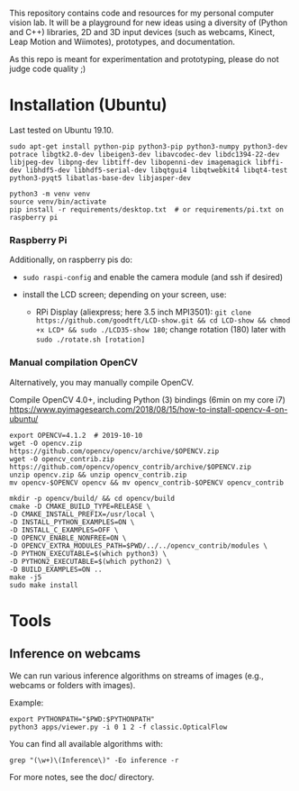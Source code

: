 This repository contains code and resources for
my personal computer vision lab. It will be a
playground for new ideas using a diversity of
(Python and C++) libraries, 2D and 3D input
devices (such as webcams, Kinect, Leap Motion 
and Wiimotes), prototypes, and documentation.

As this repo is meant for experimentation and
prototyping, please do not judge code quality ;)


Installation (Ubuntu)
=====================

Last tested on Ubuntu 19.10.

```
sudo apt-get install python-pip python3-pip python3-numpy python3-dev potrace libgtk2.0-dev libeigen3-dev libavcodec-dev libdc1394-22-dev libjpeg-dev libpng-dev libtiff-dev libopenni-dev imagemagick libffi-dev libhdf5-dev libhdf5-serial-dev libqtgui4 libqtwebkit4 libqt4-test python3-pyqt5 libatlas-base-dev libjasper-dev

python3 -m venv venv
source venv/bin/activate
pip install -r requirements/desktop.txt  # or requirements/pi.txt on raspberry pi
```


### Raspberry Pi
Additionally, on raspberry pis do:

- `sudo raspi-config` and enable the camera module (and ssh if desired)

- install the LCD screen; depending on your screen, use:
  - RPi Display (aliexpress; here 3.5 inch MPI3501):
    `git clone https://github.com/goodtft/LCD-show.git && cd LCD-show && chmod +x LCD* && sudo ./LCD35-show 180`;
    change rotation (180) later with `sudo ./rotate.sh [rotation]`


### Manual compilation OpenCV
Alternatively, you may manually compile OpenCV.

Compile OpenCV 4.0+, including Python (3) bindings (6min on my core i7)
https://www.pyimagesearch.com/2018/08/15/how-to-install-opencv-4-on-ubuntu/

    export OPENCV=4.1.2  # 2019-10-10
    wget -O opencv.zip https://github.com/opencv/opencv/archive/$OPENCV.zip
    wget -O opencv_contrib.zip https://github.com/opencv/opencv_contrib/archive/$OPENCV.zip
    unzip opencv.zip && unzip opencv_contrib.zip
    mv opencv-$OPENCV opencv && mv opencv_contrib-$OPENCV opencv_contrib

    mkdir -p opencv/build/ && cd opencv/build
    cmake -D CMAKE_BUILD_TYPE=RELEASE \
	-D CMAKE_INSTALL_PREFIX=/usr/local \
	-D INSTALL_PYTHON_EXAMPLES=ON \
	-D INSTALL_C_EXAMPLES=OFF \
	-D OPENCV_ENABLE_NONFREE=ON \
	-D OPENCV_EXTRA_MODULES_PATH=$PWD/../../opencv_contrib/modules \
	-D PYTHON_EXECUTABLE=$(which python3) \
	-D PYTHON2_EXECUTABLE=$(which python2) \
	-D BUILD_EXAMPLES=ON ..
    make -j5
    sudo make install


Tools
=====

## Inference on webcams
We can run various inference algorithms on streams of images (e.g., webcams or folders with images).

Example:

```
export PYTHONPATH="$PWD:$PYTHONPATH"
python3 apps/viewer.py -i 0 1 2 -f classic.OpticalFlow
```

You can find all available algorithms with:

``` grep "(\w+)\(Inference\)" -Eo inference -r ```


For more notes, see the doc/ directory.
